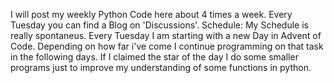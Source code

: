 I will post my weekly Python Code here about 4 times a week. Every Tuesday you can find a Blog on 'Discussions'. 
Schedule: My Schedule is really spontaneus. Every Tuesday I am starting with a new Day in Advent of Code. Depending on how far i've come I continue programming on that task in the following days. If I claimed the star of the day I do some smaller programs just to improve my understanding of some functions in python. 
